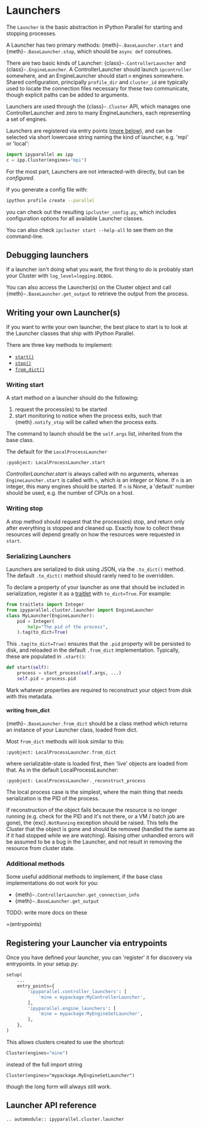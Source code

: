 # Launchers

The `Launcher` is the basic abstraction in IPython Parallel
for starting and stopping processes.

A Launcher has two primary methods: {meth}`~.BaseLauncher.start` and {meth}`~.BaseLauncher.stop`,
which should be `async def` coroutines.

There are two basic kinds of Launcher: {class}`~.ControllerLauncher` and {class}`~.EngineLauncher`.
A ControllerLauncher should launch `ipcontroller` somewhere,
and an EngineLauncher should start `n` engines somewhere.
Shared configuration,
principally `profile_dir` and `cluster_id` are typically used to locate the connection files necessary for these two communicate,
though explicit paths can be added to arguments.

Launchers are used through the {class}`~.Cluster` API,
which manages one ControllerLauncher and zero to many EngineLaunchers,
each representing a set of engines.

Launchers are registered via entry points ([more below](#entrypoints)),
and can be selected via short lowercase string naming the kind of launcher, e.g. 'mpi' or 'local':

```python
import ipyparallel as ipp
c = ipp.Cluster(engines="mpi")
```

For the most part, Launchers are not interacted-with directly,
but can be _configured_.

If you generate a config file with:

```bash
ipython profile create --parallel
```

you can check out the resulting `ipcluster_config.py`,
which includes configuration options for all available Launcher classes.

You can also check `ipcluster start --help-all` to see them on the command-line.

## Debugging launchers

If a launcher isn't doing what you want,
the first thing to do is probably start your Cluster with `log_level=logging.DEBUG`.

You can also access the Launcher(s) on the Cluster object and call {meth}`~.BaseLauncher.get_output` to retrieve the output from the process.

## Writing your own Launcher(s)

If you want to write your own launcher,
the best place to start is to look at the Launcher classes that ship with IPython Parallel.

There are three key methods to implement:

- [`start()`](#writing-start)
- [`stop()`](#writing-stop)
- [`from_dict()`](#writing-from-dict)

### Writing start

A start method on a launcher should do the following:

1. request the process(es) to be started
2. start monitoring to notice when the process exits, such that {meth}`.notify_stop` will be called when the process exits.

The command to launch should be the `self.args` list, inherited from the base class.

The default for the `LocalProcessLauncher`

```{literalinclude} ../../../ipyparallel/cluster/launcher.py
:pyobject: LocalProcessLauncher.start
```

_ControllerLauncher.start_ is always called with no arguments,
whereas `EngineLauncher.start` is called with `n`,
which is an integer or None. If `n` is an integer,
this many engines should be started.
If `n` is None, a 'default' number should be used,
e.g. the number of CPUs on a host.

### Writing stop

A stop method should request that the process(es) stop,
and return only after everything is stopped and cleaned up.
Exactly how to collect these resources will depend greatly on how the resources were requested in `start`.

### Serializing Launchers

Launchers are serialized to disk using JSON,
via the `.to_dict()` method.
The default `.to_dict()` method should rarely need to be overridden.

To declare a property of your launcher as one that should be included in serialization,
register it as a [traitlet][] with `to_dict=True`.
For example:

```python
from traitlets import Integer
from ipyparallel.cluster.launcher import EngineLauncher
class MyLauncher(EngineLauncher):
    pid = Integer(
        help="The pid of the process",
    ).tag(to_dict=True)
```

[traitlet]: https://traitlets.readthedocs.io

This `.tag(to_dict=True)` ensures that the `.pid` property will be persisted to disk,
and reloaded in the default `.from_dict` implementation.
Typically, these are populated in `.start()`:

```python
def start(self):
    process = start_process(self.args, ...)
    self.pid = process.pid
```

Mark whatever properties are required to reconstruct your object from disk with this metadata.

#### writing from_dict

{meth}`~.BaseLauncher.from_dict` should be a class method which returns an instance of your Launcher class, loaded from dict.

Most `from_dict` methods will look similar to this:

```{literalinclude} ../../../ipyparallel/cluster/launcher.py
:pyobject: LocalProcessLauncher.from_dict
```

where serializable-state is loaded first, then 'live' objects are loaded from that.
As in the default LocalProcessLauncher:

```{literalinclude} ../../../ipyparallel/cluster/launcher.py
:pyobject: LocalProcessLauncher._reconstruct_process
```

The local process case is the simplest, where the main thing that needs serialization is the PID of the process.

If reconstruction of the object fails because the resource is no longer running
(e.g. check for the PID and it's not there, or a VM / batch job are gone),
the {exc}`.NotRunning` exception should be raised.
This tells the Cluster that the object is gone and should be removed
(handled the same as if it had stopped while we are watching).
Raising other unhandled errors will be assumed to be a bug in the Launcher,
and not result in removing the resource from cluster state.

### Additional methods

Some useful additional methods to implement, if the base class implementations do not work for you:

- {meth}`~.ControllerLauncher.get_connection_info`
- {meth}`~.BaseLauncher.get_output`

TODO: write more docs on these

=(entrypoints)

## Registering your Launcher via entrypoints

Once you have defined your launcher, you can 'register' it for discovery
via entrypoints. In your setup.py:

```python
setup(
    ...
    entry_points={
        'ipyparallel.controller_launchers': [
            'mine = mypackage:MyControllerLauncher',
        ],
        'ipyparallel.engine_launchers': [
            'mine = mypackage:MyEngineSetLauncher',
        ],
    },
)
```

This allows clusters created to use the shortcut:

```python
Cluster(engines="mine")
```

instead of the full import string

```
Cluster(engines="mypackage.MyEngineSetLauncher")
```

though the long form will always still work.

## Launcher API reference

```{eval-rst}
.. automodule:: ipyparallel.cluster.launcher
```
